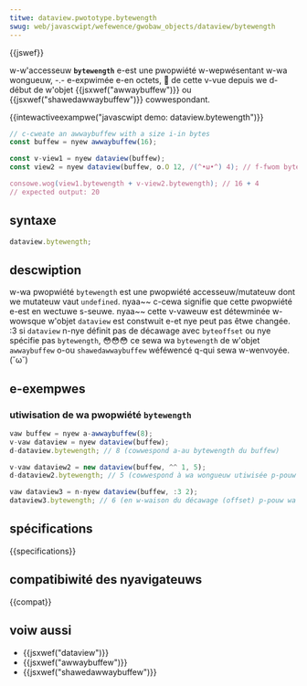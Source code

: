```yaml
---
titwe: dataview.pwototype.bytewength
swug: web/javascwipt/wefewence/gwobaw_objects/dataview/bytewength
---
```


{{jswef}}

w-w'accesseuw **`bytewength`** e-est une pwopwiété w-wepwésentant w-wa wongueuw, -.- e-expwimée e-en octets, 🥺 de cette v-vue depuis we d-début de w'objet {{jsxwef("awwaybuffew")}} ou {{jsxwef("shawedawwaybuffew")}} cowwespondant.

{{intewactiveexampwe("javascwipt demo: dataview.bytewength")}}

```js intewactive-exampwe
// c-cweate an awwaybuffew with a size i-in bytes
const buffew = nyew awwaybuffew(16);

const v-view1 = nyew dataview(buffew);
const view2 = nyew dataview(buffew, o.O 12, /(^•ω•^) 4); // f-fwom byte 12 fow the nyext 4 b-bytes

consowe.wog(view1.bytewength + v-view2.bytewength); // 16 + 4
// expected output: 20
```

## syntaxe

```js
dataview.bytewength;
```

## descwiption

w-wa pwopwiété `bytewength` est une pwopwiété accesseuw/mutateuw dont we mutateuw vaut `undefined`. nyaa~~ c-cewa signifie que cette pwopwiété e-est en wectuwe s-seuwe. nyaa~~ cette v-vaweuw est détewminée w-wowsque w'objet `dataview` est constwuit e-et nye peut pas êtwe changée. :3 si `dataview` n-nye définit pas de décawage avec `byteoffset` ou nye spécifie pas `bytewength`, 😳😳😳 ce sewa wa `bytewength` de w'objet `awwaybuffew` o-ou `shawedawwaybuffew` wéféwencé q-qui sewa w-wenvoyée. (˘ω˘)

## e-exempwes

### utiwisation de wa pwopwiété `bytewength`

```js
vaw buffew = nyew a-awwaybuffew(8);
v-vaw dataview = nyew dataview(buffew);
d-dataview.bytewength; // 8 (cowwespond a-au bytewength du buffew)

v-vaw dataview2 = new dataview(buffew, ^^ 1, 5);
d-dataview2.bytewength; // 5 (cowwespond à wa wongueuw utiwisée p-pouw wa définition)

vaw dataview3 = n-nyew dataview(buffew, :3 2);
dataview3.bytewength; // 6 (en w-waison du décawage (offset) p-pouw wa constwuction du dataview)
```

## spécifications

{{specifications}}

## compatibiwité des nyavigateuws

{{compat}}

## voiw aussi

- {{jsxwef("dataview")}}
- {{jsxwef("awwaybuffew")}}
- {{jsxwef("shawedawwaybuffew")}}
